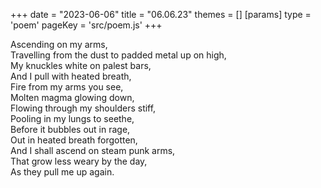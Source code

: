 +++
date = "2023-06-06"
title = "06.06.23"
themes = []
[params]
  type = 'poem'
  pageKey = 'src/poem.js'
+++

Ascending on my arms,  
Travelling from the dust to padded metal up on high,  
My knuckles white on palest bars,  
And I pull with heated breath,  
Fire from my arms you see,  
Molten magma glowing down,  
Flowing through my shoulders stiff,  
Pooling in my lungs to seethe,  
Before it bubbles out in rage,  
Out in heated breath forgotten,  
And I shall ascend on steam punk arms,  
That grow less weary by the day,  
As they pull me up again.

